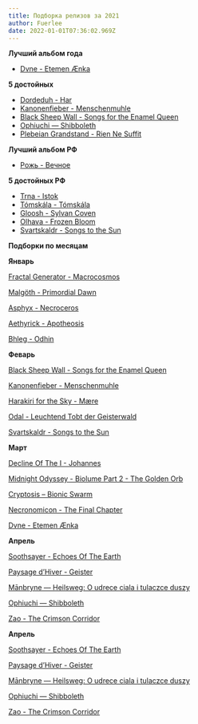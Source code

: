 ```yaml
---
title: Подборка релизов за 2021
author: Fuerlee
date: 2022-01-01T07:36:02.969Z
---
```

**Лучший альбом года**

* [Dvne - Etemen Ænka](https://songs-of-arrakis.bandcamp.com/album/etemen-nka)

**5  достойных**

* [Dordeduh - Har](https://dordeduh.bandcamp.com/album/har)
* [Kanonenfieber - Menschenmuhle](https://noisebringer-records.bandcamp.com/album/menschenm-hle)
* [Black Sheep Wall - Songs for the Enamel Queen](https://silentpendulumrecords.bandcamp.com/album/songs-for-the-enamel-queen)
* [Ophiuchi — Shibboleth](https://ophiuchi.bandcamp.com/album/shibboleth)
* [Plebeian Grandstand - Rien Ne Suffit](https://plebeiangrandstand.bandcamp.com/album/rien-ne-suffit)

**Лучший альбом РФ**

* [Рожь - Вечное](https://bandrye.bandcamp.com/album/--4)

**5 достойных РФ**

* [Trna - Istok](https://trnaband.bandcamp.com/album/istok)
* [Tómskála - Tómskála](https://tomskala.bandcamp.com/album/t-msk-la)
* [Gloosh - Sylvan Coven](https://gloosh.bandcamp.com/album/sylvan-coven)
* [Olhava - Frozen Bloom](https://olhava.bandcamp.com/album/frozen-bloom)
* [Svartskaldr - Songs to the Sun](https://svartskaldr.bandcamp.com/album/songs-to-the-sun)

**Подборки по месяцам**

**Январь**



[Fractal Generator - Macrocosmos](https://everlastingspewrecords.bandcamp.com/album/macrocosmos)

[Malgöth - Primordial Dawn](https://malgoth.com/album/primordial-dawn)

[Asphyx - Necroceros](https://open.spotify.com/album/5abO8hEIwUltrHfB0u7R9O)

[Aethyrick - Apotheosis](https://aethyrick.bandcamp.com/album/apotheosis)

[Bhleg - Odhin](https://bhleg.bandcamp.com/album/dhin)

**Феварь**



[Black Sheep Wall - Songs for the Enamel Queen](https://silentpendulumrecords.bandcamp.com/album/songs-for-the-enamel-queen)

[Kanonenfieber - Menschenmuhle](https://noisebringer-records.bandcamp.com/album/menschenm-hle)

[Harakiri for the Sky - Mære](https://artofpropaganda.bandcamp.com/album/maere)

[Odal - Leuchtend Tobt der Geisterwald](https://odal-horde.bandcamp.com/album/leuchtend-tobt-der-geisterwald)

[Svartskaldr - Songs to the Sun](https://svartskaldr.bandcamp.com/album/songs-to-the-sun)

**Март**



[Decline Of The I - Johannes](https://agoniarecords.bandcamp.com/album/johannes)

[Midnight Odyssey - Biolume Part 2 - The Golden Orb](https://i-voidhangerrecords.bandcamp.com/album/biolume-part-2-the-golden-orb)

[Cryptosis – Bionic Swarm](https://open.spotify.com/album/2YUJbWPJaFXQ1MybUzjrmn)

[Necronomicon - The Final Chapter](https://open.spotify.com/album/29zNtpx3FXG9IGxHdEd1hr)

[Dvne - Etemen Ænka](https://songs-of-arrakis.bandcamp.com/album/etemen-nka)

**Апрель**



[Soothsayer - Echoes Of The Earth](https://soothsayer.bandcamp.com/album/echoes-of-the-earth-atmospheric-doom-sludge-metal)

[Paysage d’Hiver - Geister](https://paysagedhiver.bandcamp.com/album/geister)

[Mānbryne — Heilsweg: O udrece ciala i tulaczce duszy](https://manbryne.bandcamp.com/album/heilsweg-o-udr-ce-cia-a-i-tu-aczce-duszy)

[Ophiuchi — Shibboleth](https://ophiuchi.bandcamp.com/album/shibboleth)

[Zao - The Crimson Corridor](https://officialzao.bandcamp.com/album/the-crimson-corridor)

**Апрель**



[Soothsayer - Echoes Of The Earth](https://soothsayer.bandcamp.com/album/echoes-of-the-earth-atmospheric-doom-sludge-metal)

[Paysage d’Hiver - Geister](https://paysagedhiver.bandcamp.com/album/geister)

[Mānbryne — Heilsweg: O udrece ciala i tulaczce duszy](https://manbryne.bandcamp.com/album/heilsweg-o-udr-ce-cia-a-i-tu-aczce-duszy)

[Ophiuchi — Shibboleth](https://ophiuchi.bandcamp.com/album/shibboleth)

[Zao - The Crimson Corridor](https://officialzao.bandcamp.com/album/the-crimson-corridor)